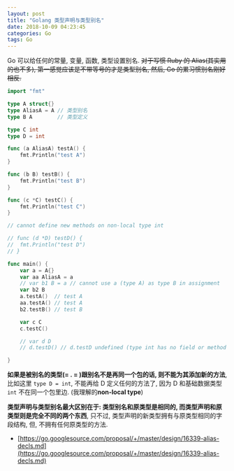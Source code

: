 ```yaml
---
layout: post
title: "Golang 类型声明与类型别名"
date: 2018-10-09 04:23:45
categories: Go
tags: Go
---
```


<!--more-->

Go 可以给任何的常量, 变量, 函数, 类型设置别名. ~~对于写惯 Ruby 的 Alias(其实用的也不多), 第一感觉应该是不带等号的才是类型别名, 然后, Go 的累习惯别名刚好相反.~~

```go
import "fmt"

type A struct{}
type AliasA = A // 类型别名
type B A        // 类型定义

type C int
type D = int

func (a AliasA) testA() {
    fmt.Println("test A")
}

func (b B) testB() {
    fmt.Println("test B")
}

func (c *C) testC() {
    fmt.Println("test C")
}

// cannot define new methods on non-local type int

// func (d *D) testD() {
// 	fmt.Println("test D")
// }

func main() {
    var a = A{}
    var aa AliasA = a
    // var b1 B = a // cannot use a (type A) as type B in assignment
    var b2 B
    a.testA()  // test A
    aa.testA() // test A
    b2.testB() // test B

    var c C
    c.testC()

    // var d D
    // d.testD() // d.testD undefined (type int has no field or method testD)

}

```

**如果是被别名的类型(= . = )跟别名不是再同一个包的话, 则不能为其添加新的方法**, 比如这里 `type D = int`, 不能再给 D 定义任何的方法了, 因为 D 和基础数据类型 `int` 不在同一个包里边. (我理解的**non-local type**)

**类型声明与类型别名最大区别在于: 类型别名和原类型是相同的, 而类型声明和原类型则是完全不同的两个东西**, 只不过, 类型声明的新类型拥有与原类型相同的字段结构, 但, 不拥有任何原类型的方法.

- [https://go.googlesource.com/proposal/+/master/design/16339-alias-decls.md](https://go.googlesource.com/proposal/+/master/design/16339-alias-decls.md)
